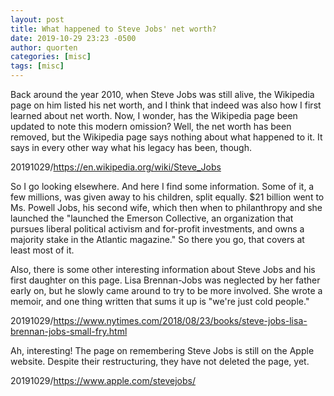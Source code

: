 ```yaml
---
layout: post
title: What happened to Steve Jobs' net worth?
date: 2019-10-29 23:23 -0500
author: quorten
categories: [misc]
tags: [misc]
---
```


Back around the year 2010, when Steve Jobs was still alive, the
Wikipedia page on him listed his net worth, and I think that indeed
was also how I first learned about net worth.  Now, I wonder, has the
Wikipedia page been updated to note this modern omission?  Well, the
net worth has been removed, but the Wikipedia page says nothing about
what happened to it.  It says in every other way what his legacy has
been, though.

20191029/https://en.wikipedia.org/wiki/Steve_Jobs

So I go looking elsewhere.  And here I find some information.  Some of
it, a few millions, was given away to his children, split equally.
$21 billion went to Ms. Powell Jobs, his second wife, which then when
to philanthropy and she launched the "launched the Emerson Collective,
an organization that pursues liberal political activism and for-profit
investments, and owns a majority stake in the Atlantic magazine."  So
there you go, that covers at least most of it.

<!-- more -->

Also, there is some other interesting information about Steve Jobs and
his first daughter on this page.  Lisa Brennan-Jobs was neglected by
her father early on, but he slowly came around to try to be more
involved.  She wrote a memoir, and one thing written that sums it up
is "we're just cold people."

20191029/https://www.nytimes.com/2018/08/23/books/steve-jobs-lisa-brennan-jobs-small-fry.html

Ah, interesting!  The page on remembering Steve Jobs is still on the
Apple website.  Despite their restructuring, they have not deleted the
page, yet.

20191029/https://www.apple.com/stevejobs/
